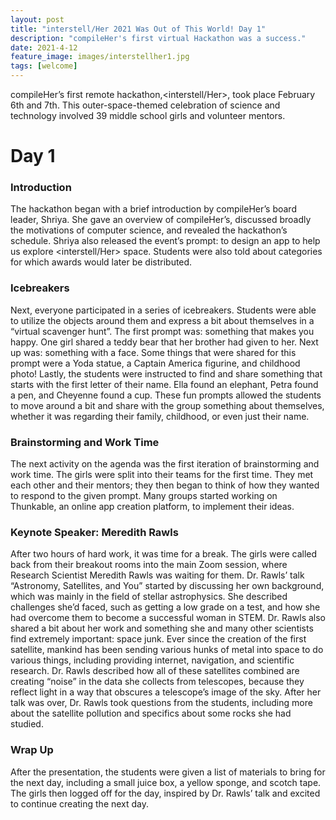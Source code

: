 ```yaml
---
layout: post
title: "interstell/Her 2021 Was Out of This World! Day 1"
description: "compileHer's first virtual Hackathon was a success."
date: 2021-4-12
feature_image: images/interstellher1.jpg
tags: [welcome]
---
```


compileHer’s first remote hackathon,<interstell/Her>, took place February 6th and 7th. This outer-space-themed celebration of science and technology involved 39 middle school girls and volunteer mentors.

<!--more-->

# Day 1

### Introduction
The hackathon began with a brief introduction by compileHer’s board leader, Shriya. She gave an overview of compileHer’s, discussed broadly the motivations of computer science, and revealed the hackathon’s schedule. Shriya also released the event’s prompt: to design an app to help us explore <interstell/Her> space. Students were also told about categories for which awards would later be distributed.

### Icebreakers
Next, everyone participated in a series of icebreakers. Students were able to utilize the objects around them and express a bit about themselves in a “virtual scavenger hunt”. The first prompt was: something that makes you happy. One girl shared a teddy bear that her brother had given to her. Next up was: something with a face. Some things that were shared for this prompt were a Yoda statue, a Captain America figurine, and childhood photo! Lastly, the students were instructed to find and share something that starts with the first letter of their name. Ella found an elephant, Petra found a pen, and Cheyenne found a cup. These fun prompts allowed the students to move around a bit and share with the group something about themselves, whether it was regarding their family, childhood, or even just their name.

### Brainstorming and Work Time
The next activity on the agenda was the first iteration of brainstorming and work time. The girls were split into their teams for the first time. They met each other and their mentors; they then began to think of how they wanted to respond to the given prompt. Many groups started working on Thunkable, an online app creation platform, to implement their ideas.

### Keynote Speaker: Meredith Rawls
After two hours of hard work, it was time for a break. The girls were called back from their breakout rooms into the main Zoom session, where Research Scientist Meredith Rawls was waiting for them. Dr. Rawls’ talk “Astronomy, Satellites, and You” started by discussing her own background, which was mainly in the field of stellar astrophysics. She described challenges she’d faced, such as getting a low grade on a test, and how she had overcome them to become a successful woman in STEM. Dr. Rawls also shared a bit about her work and something she and many other scientists find extremely important: space junk. Ever since the creation of the first satellite, mankind has been sending various hunks of metal into space to do various things, including providing internet, navigation, and scientific research. Dr. Rawls described how all of these satellites combined are creating “noise” in the data she collects from telescopes, because they reflect light in a way that obscures a telescope’s image of the sky. After her talk was over, Dr. Rawls took questions from the students, including more about the satellite pollution and specifics about some rocks she had studied. 

### Wrap Up
After the presentation, the students were given a list of materials to bring for the next day, including a small juice box, a yellow sponge, and scotch tape. The girls then logged off for the day, inspired by Dr. Rawls’ talk and excited to continue creating the next day.
